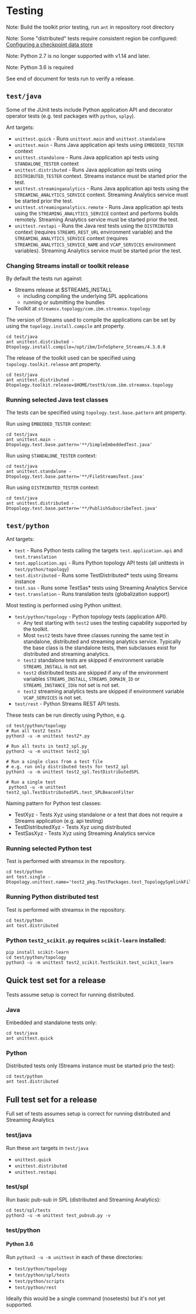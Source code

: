 # Testing

Note: Build the toolkit prior testing, run `ant` in repository root directory

Note: Some "distributed" tests require consistent region be configured: [Configuring a checkpoint data store](https://www.ibm.com/support/knowledgecenter/SSCRJU_4.3.0/com.ibm.streams.cfg.doc/doc/ibminfospherestreams-configuring-checkpoint-data-store.html)

Note: Python 2.7 is no longer supported with v1.14 and later.

Note: Python 3.6 is required

See end of document for tests run to verify a release.

## `test/java`

Some of the JUnit tests include Python application API and decorator operator tests (e.g. test packages with `python`, `splpy`).

Ant targets:

* `unittest.quick` - Runs `unittest.main` and `unittest.standalone`
* `unittest.main` - Runs Java application api tests using `EMBEDDED_TESTER` context
* `unittest.standalone` - Runs Java application api tests using `STANDALONE_TESTER` context
* `unittest.distributed` - Runs Java application api tests using `DISTRIBUTED_TESTER` context. Streams instance must be started prior the test.
* `unittest.streaminganalytics` - Runs Java application api tests using the `STREAMING_ANALYTICS_SERVICE` context. Streaming Analytics service must be started prior the test.
* `unittest.streaminganalytics.remote` - Runs Java application api tests using the `STREAMING_ANALYTICS_SERVICE` context and performs builds remotely. Streaming Analytics service must be started prior the test.
* `unittest.restapi` - Runs the Java rest tests using the `DISTRIBUTED` context (requires `STREAMS_REST_URL` environment variable) and the `STREAMING_ANALYTICS_SERVICE` context (requires `STREAMING_ANALYTICS_SERVICE_NAME` and `VCAP_SERVICES` environment variables). Streaming Analytics service must be started prior the test.

### Changing Streams install or toolkit release

By default the tests run against:
 * Streams release at $STREAMS_INSTALL
   * including compiling the underlying SPL applications
   * running or submitting the bundles
 * Toolkit at `streamsx.topology/com.ibm.streamsx.topology`

The version of Streams used to compile the applications can be
set by using the `topology.install.compile` ant property.

```
cd test/java
ant unittest.distributed -Dtopology.install.compile=/opt/ibm/InfoSphere_Streams/4.3.0.0
```

The release of the toolkit used can be specified using `topology.toolkit.release` ant property.

```
cd test/java
ant unittest.distributed -Dtopology.toolkit.release=$HOME/testtk/com.ibm.streamsx.topology
```

### Running selected Java test classes

The tests can be specified using `topology.test.base.pattern` ant property.

Run using `EMBEDDED_TESTER` context:
```
cd test/java
ant unittest.main -Dtopology.test.base.pattern='**/SimpleEmbeddedTest.java'
```

Run using `STANDALONE_TESTER` context:
```
cd test/java
ant unittest.standalone -Dtopology.test.base.pattern='**/FileStreamsTest.java'
```

Run using `DISTRIBUTED_TESTER` context:
```
cd test/java
ant unittest.distributed -Dtopology.test.base.pattern='**/PublishSubscribeTest.java'
```

## `test/python`

Ant targets:

* `test` - Runs Python tests calling the targets `test.application.api` and `test.translation`
* `test.application.api` - Runs Python topology API tests (all unittests in `test/python/topology`)
* `test.distributed` - Runs some TestDistributed* tests using Streams instance
* `test.sas` - Runs some TestSas* tests using Streaming Analytics Service
* `test.translation` - Runs translation tests (globalization support)

Most testing is performed using Python unittest.
* `test/python/topology` - Python topology tests (application API).
  * Any test starting with `test2` uses the testing capability supported by the toolkit.
  * Most `test2` tests have three classes running the same test in standalone, distributed and streaming analytics service. Typically the base class is the standalone tests, then subclasses exist for distributed and streaming analytics.
  * `test2` standalone tests are skipped if environment variable `STREAMS_INSTALL` is not set.
  * `test2` distributed tests are skipped if any of the environment variables `STREAMS_INSTALL`, `STREAMS_DOMAIN_ID` or `STREAMS_INSTANCE_ID`is not set is not set.
  * `test2` streaming analytics tests are skipped if environment variable `VCAP_SERVICES` is not set.
* `test/rest` -  Python Streams REST API tests.
  
 These tests can be run directly using Python, e.g.
 ```
 cd test/python/topology
 # Run all test2 tests
 python3 -u -m unittest test2*.py
  
 # Run all tests in test2_spl.py
 python3 -u -m unittest test2_spl
 
 # Run a single class from a test file
 # e.g. run only distributed tests for test2_spl
 python3 -u -m unittest test2_spl.TestDistributedSPL
 
 # Run a single test
  python3 -u -m unittest test2_spl.TestDistributedSPL.test_SPLBeaconFilter
 ```

Naming pattern for Python test classes:

* TestXyz - Tests Xyz using standalone or a test that does not require a Streams application (e.g. api testing)
* TestDistributedXyz - Tests Xyz using distributed
* TestSasXyz - Tests Xyz using Streaming Analytics service

### Running selected Python test

Test is performed with streamsx in the repository.

```
cd test/python
ant test.single -Dtopology.unittest.name='test2_pkg.TestPackages.test_TopologySymlinkFile'
```

### Running Python distributed test

Test is performed with streamsx in the repository.

```
cd test/python
ant test.distributed
```

### Python `test2_scikit.py` requires `scikit-learn` installed:

```
pip install scikit-learn
cd test/python/topology
python3 -u -m unittest test2_scikit.TestScikit.test_scikit_learn
```

## Quick test set for a release

Tests assume setup is correct for running distributed.

### Java

Embedded and standalone tests only:

```
cd test/java
ant unittest.quick
```

### Python

Distributed tests only (Streams instance must be started prio the test):

```
cd test/python
ant test.distributed
```


## Full test set for a release

Full set of tests assumes setup is correct for running distributed and Streaming Analytics
 
### test/java

Run these `ant` targets in `test/java`

* `unittest.quick`
* `unittest.distributed`
* `unittest.restapi`

### test/spl

Run basic pub-sub in SPL (distributed and Streaming Analytics):
```
cd test/spl/tests
python3 -u -m unittest test_pubsub.py -v 
```

### test/python

#### Python 3.6

Run `python3 -u -m unittest` in each of these directories:

   * `test/python/topology`
   * `test/python/spl/tests`
   * `test/python/scripts`
   * `test/python/rest`
   
 Ideally this would be a single command (nosetests) but it's not yet supported.


